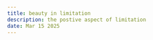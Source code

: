 ```yaml
---
title: beauty in limitation
description: the postive aspect of limitation
date: Mar 15 2025
---
```

